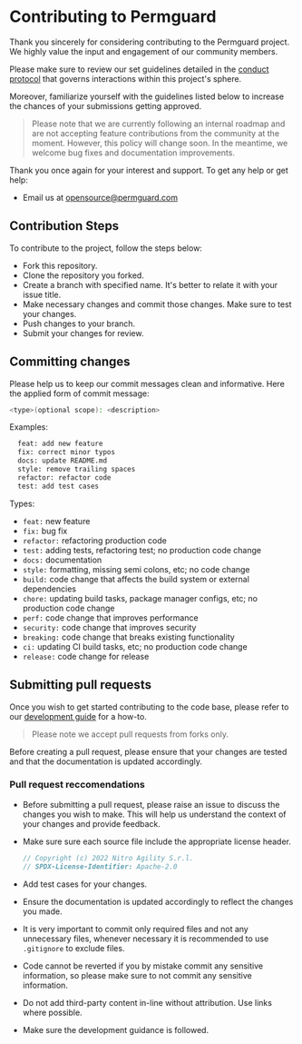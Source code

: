 # Contributing to Permguard

Thank you sincerely for considering contributing to the Permguard project. We highly value the input and engagement of our community members.

Please make sure to review our set guidelines detailed in the [conduct protocol](CODE_OF_CONDUCT.md) that governs interactions within this project's sphere.

Moreover, familiarize yourself with the guidelines listed below to increase the chances of your submissions getting approved.

> Please note that we are currently following an internal roadmap and are not accepting feature contributions from the community at the moment. However, this policy will change soon. In the meantime, we welcome bug fixes and documentation improvements.

Thank you once again for your interest and support.
To get any help or get help:

- Email us at [opensource@permguard.com](mailto:opensource@permguard.com)

## Contribution Steps

To contribute to the project, follow the steps below:

- Fork this repository.
- Clone the repository you forked.
- Create a branch with specified name. It's better to relate it with your issue title.
- Make necessary changes and commit those changes. Make sure to test your changes.
- Push changes to your branch.
- Submit your changes for review.

## Committing changes

Please help us to keep our commit messages clean and informative. Here the applied form of commit message:

```bash
<type>(optional scope): <description>
```

Examples:

```bash
  feat: add new feature
  fix: correct minor typos
  docs: update README.md
  style: remove trailing spaces
  refactor: refactor code
  test: add test cases
```

Types:

- `feat:` new feature
- `fix:` bug fix
- `refactor:` refactoring production code
- `test:` adding tests, refactoring test; no production code change
- `docs:` documentation
- `style:` formatting, missing semi colons, etc; no code change
- `build:` code change that affects the build system or external dependencies
- `chore:` updating build tasks, package manager configs, etc; no production code change
- `perf:` code change that improves performance
- `security:` code change that improves security
- `breaking:` code change that breaks existing functionality
- `ci:` updating CI build tasks, etc; no production code change
- `release:` code change for release

## Submitting pull requests

Once you wish to get started contributing to the code base, please refer to our [development guide](DEVELOPMENT.md) for a how-to.

> Please note we accept pull requests from forks only.

Before creating a pull request, please ensure that your changes are tested and that the documentation is updated accordingly.

### Pull request reccomendations

- Before submitting a pull request, please raise an issue to discuss the changes you wish to make. This will help us understand the context of your changes and provide feedback.
- Make sure sure each source file include the appropriate license header.

  ```go
  // Copyright (c) 2022 Nitro Agility S.r.l.
  // SPDX-License-Identifier: Apache-2.0
  ```

- Add test cases for your changes.
- Ensure the documentation is updated accordingly to reflect the changes you made.
- It is very important to commit only required files and not any unnecessary files, whenever necessary it is recommended to use `.gitignore` to exclude files.
- Code cannot be reverted if you by mistake commit any sensitive information, so please make sure to not commit any sensitive information.
- Do not add third-party content in-line without attribution. Use links where possible.
- Make sure the development guidance is followed.
